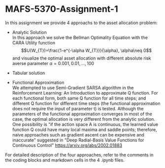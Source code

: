 # MAFS-5370-Assignment-1
In this assignment we provide 4 approachs to the asset allocation problem:

-   Analytic Solution\
    In this approach we solve the Bellman Optimality Equation with the CARA Utility function $$U(W_{T})=\frac{1-e^{-\alpha W_{T}}}{\alpha}, \alpha\neq 0$$ and visualize the optimal asset allocation with different absolute risk averse parameter $\alpha = 0.001,0.01,...,100$

-   Tabular solution

-   Functional Approximation\
    We attempted to use Semi-Gradient SARSA algorithm in the Reinforcement Learning: An Introduction to approximate Q function. For each functional form, both same Q function for all time steps; and different Q function for different time steps (the functional approximation does not require the input of parameter t) is tested. Although the parameters of the functional approximation converges in most of the case, the optimal allocation is very different from the analytic solution.\
    One possibility is "if the action space A is continuous, the learned value function Q could have many local maxima and saddle points; therefore, naive approaches such as gradient ascent can be expensive and inaccurate" suggested in "Deep Radial-Basis Value Functions for Continuous Control" <https://arxiv.org/abs/2002.01883>

For detailed description of the four approaches, refer to the comments in the coding blocks and markdown cells in the 4 .ipynb files.

